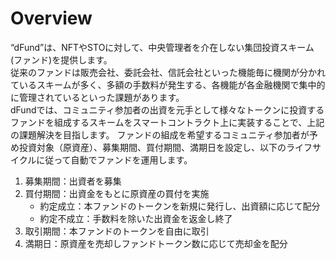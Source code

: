 # Overview
“dFund”は、NFTやSTOに対して、中央管理者を介在しない集団投資スキーム(ファンド)を提供します。  
従来のファンドは販売会社、委託会社、信託会社といった機能毎に機関が分かれているスキームが多く、多額の手数料が発生する、各機能が各金融機関で集中的に管理されているといった課題があります。  
dFundでは、コミュニティ参加者の出資を元手として様々なトークンに投資するファンドを組成するスキームをスマートコントラクト上に実装することで、上記の課題解決を目指します。
ファンドの組成を希望するコミュニティ参加者が予め投資対象（原資産）、募集期間、買付期間、満期日を設定し、以下のライフサイクルに従って自動でファンドを運用します。

1. 募集期間：出資者を募集
2. 買付期間：出資金をもとに原資産の買付を実施
    * 約定成立：本ファンドのトークンを新規に発行し、出資額に応じて配分
    * 約定不成立：手数料を除いた出資金を返金し終了
3. 取引期間：本ファンドのトークンを自由に取引
4. 満期日：原資産を売却しファンドトークン数に応じて売却金を配分
